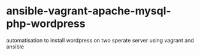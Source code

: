 # ansible-vagrant-apache-mysql-php-wordpress
automatisation to install wordpress on two sperate server using vagrant and ansible
